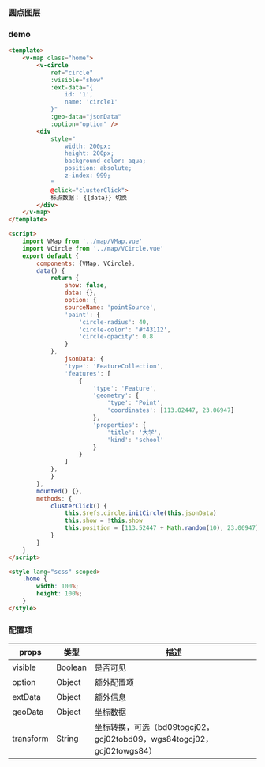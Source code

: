 ### 圆点图层

### demo

```html
<template>
	<v-map class="home">
		<v-circle
			ref="circle"
			:visible="show"
			:ext-data="{
				id: '1',
				name: 'circle1'
			}"
			:geo-data="jsonData"
			:option="option" />
		<div
			style="
				width: 200px;
				height: 200px;
				background-color: aqua;
				position: absolute;
				z-index: 999;
			"
			@click="clusterClick">
			标点数据： {{data}} 切换
		</div>
	</v-map>
</template>

<script>
	import VMap from '../map/VMap.vue'
	import VCircle from '../map/VCircle.vue'
	export default {
		components: {VMap, VCircle},
		data() {
			return {
				show: false,
				data: {},
                option: {
				sourceName: 'pointSource',
				'paint': {
					'circle-radius': 40,
					'circle-color': '#f43112',
					'circle-opacity': 0.8
				}
			},
                jsonData: {
				'type': 'FeatureCollection',
				'features': [
					{
						'type': 'Feature',
						'geometry': {
							'type': 'Point',
							'coordinates': [113.02447, 23.06947]
						},
						'properties': {
							'title': '大学',
							'kind': 'school'
						}
					}
				]
			},
			}
		},
		mounted() {},
		methods: {
			clusterClick() {
                this.$refs.circle.initCircle(this.jsonData)
				this.show = !this.show
				this.position = [113.52447 + Math.random(10), 23.06947]
			}
		}
	}
</script>

<style lang="scss" scoped>
	.home {
		width: 100%;
		height: 100%;
	}
</style>
```

### 配置项

| props     | 类型    | 描述                                                         |
| --- | --- | --- |
| visible | Boolean | 是否可见 |
| option | Object | 额外配置项 |
| extData | Object | 额外信息 |
| geoData | Object | 坐标数据 |
| transform | String | 坐标转换，可选（bd09togcj02，gcj02tobd09，wgs84togcj02，gcj02towgs84） |
